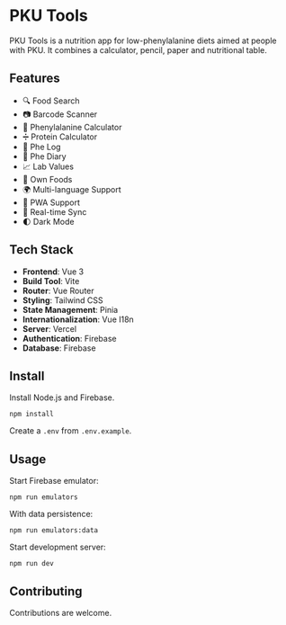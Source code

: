 # PKU Tools

PKU Tools is a nutrition app for low-phenylalanine diets aimed at people with PKU. It combines a calculator, pencil, paper and nutritional table.

## Features

- 🔍 Food Search
- 📷 Barcode Scanner
- 📱 Phenylalanine Calculator
- ➗ Protein Calculator
- 📝 Phe Log
- 📅 Phe Diary
- 📈 Lab Values
- 🍎 Own Foods
- 🌍 Multi-language Support
- 📱 PWA Support
- 🔄 Real-time Sync
- 🌓 Dark Mode

## Tech Stack

- **Frontend**: Vue 3
- **Build Tool**: Vite
- **Router**: Vue Router
- **Styling**: Tailwind CSS
- **State Management**: Pinia
- **Internationalization**: Vue I18n
- **Server**: Vercel
- **Authentication**: Firebase
- **Database**: Firebase

## Install

Install Node.js and Firebase.

```
npm install
```

Create a `.env` from `.env.example`.

## Usage

Start Firebase emulator:

```
npm run emulators
```

With data persistence:

```
npm run emulators:data
```

Start development server:

```
npm run dev
```

## Contributing

Contributions are welcome.
